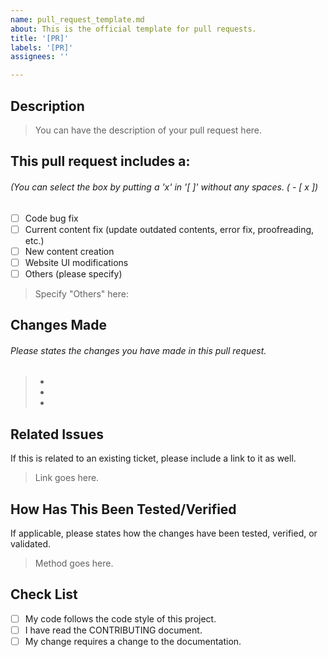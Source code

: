 ```yaml
---
name: pull_request_template.md
about: This is the official template for pull requests.
title: '[PR]'
labels: '[PR]'
assignees: ''

---
```


## Description
> You can have the description of your pull request here. 


##  This pull request includes a:
###### (You can select the box by putting a 'x' in '[ ]' without any spaces. ( - [ x ])
- [ ] Code bug fix
- [ ] Current content fix (update outdated contents, error fix, proofreading, etc.)
- [ ] New content creation
- [ ] Website UI modifications
- [ ] Others (please specify)
> Specify "Others" here: 

## Changes Made

###### Please states the changes you have made in this pull request.
> -
> -
> -

## Related Issues
If this is related to an existing ticket, please include a link to it as well.
> Link goes here.

## How Has This Been Tested/Verified 
If applicable, please states how the changes have been tested, verified, or validated.
> Method goes here.

## Check List
- [ ] My code follows the code style of this project.
- [ ] I have read the CONTRIBUTING document.
- [ ] My change requires a change to the documentation.
